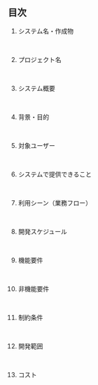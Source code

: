 ## 目次

1. システム名・作成物
<br>

2. プロジェクト名
<br>

3. システム概要
<br>

4. 背景・目的
<br>

5. 対象ユーザー
<br>

6. システムで提供できること
<br>

7. 利用シーン（業務フロー）
<br>

8. 開発スケジュール
<br>

9. 機能要件
<br>

10. 非機能要件
<br>

11. 制約条件
<br>

12. 開発範囲
<br>

13. コスト
<br>


